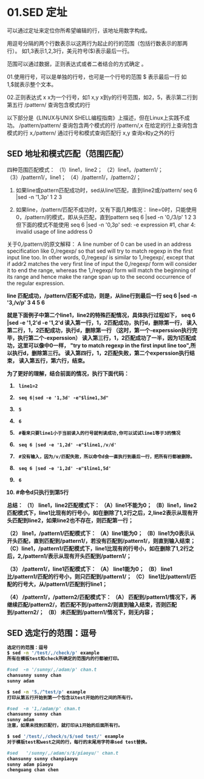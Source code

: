 # 01.SED 定址

可以通过定址来定位你所希望编辑的行，该地址用数字构成。

用逗号分隔的两个行数表示以这两行为起止的行的范围（包括行数表示的那两行）。
如1,3表示1,2,3行，美元符号($)表示最后一行。

范围可以通过数据，正则表达式或者二者结合的方式确定 。  

01.使用行号，可以是单独的行号，也可是一个行号的范围
$  表示最后一行
如 1,$就表示整个文本。

02.正则表达式
x            x为一个行号，如1
x,y          x到y的行号范围，如2，5，表示第二行到第五行
/pattern/    查询包含模式的行

以下部分是《LINUX与UNIX SHELL编程指南》上描述，但在Linux上实践不成功。
/pattern/pattern/      查询包含两个模式的行
/pattern/,x            在给定的行上查询包含模式的行
x,/pattern/            通过行号和模式查询匹配行
x,y                    查询x和y之外的行

## SED 地址和模式匹配（范围匹配） 

四种范围匹配模式：
（1）line1，line2；
（2）line1，/pattern1/；
（3）/pattern1/，line1；
（4）/pattern1/，/pattern2/；

1. 如果line或pattern匹配成功时，sed从line1匹配，直到line2或/pattern/
seq 6 |sed -n '1,3p'
1
2
3

2. 如果line，/pattern/匹配不成功时，又有下面几种情况：
<a> line=0时，只能使用0，/pattern/的模式，即从头匹配，直到pattern
seq 6 |sed -n '0,/3/p'
1
2
3
但下面的模式不能使用
seq 6 |sed -n '0,3p'
sed: -e expression #1, char 4: invalid usage of line address 0

关于0,/pattern/的原文解释：
A line number of 0 can be used in an address specification like 0,/regexp/ so that sed will try to match regexp in the first input line too. In other words, 0,/regexp/ is similar to 1,/regexp/, except that if addr2 matches the very first line of input the 0,/regexp/ form will consider it to end the range, whereas the 1,/regexp/ form will match the beginning of its range and hence make the range span up to the second occurrence of the regular expression.

<b> line 匹配成功，/pattern/匹配不成功，则是，从line行到最后一行
seq 6 |sed -n '3,/v/p'
3
4
5
6

<c> 就是下面例子中第二个line1，line2的特殊匹配情况，具体执行过程如下，
seq 6 |sed -e '1,2'd -e '1,2'd
读入第一行，1，2匹配成功，执行d，删除第一行，
读入第二行，1，2匹配成功，执行d，删除第一行
（这时，第一个-experssion执行完毕，执行第二个-experssion）
读入第三行，1，2匹配成功了一半，因为1匹配成功，这里可以像<a>中0一样，
"try to match regexp in the first input line too",所以执行d，删除第三行。
读入第四行，1，2匹配失败，第二个experssion执行结束，
读入第五行，第六行，结束。

为了更好的理解，结合前面的情况，执行下面代码：
1.      line1=2
2.      seq 6|sed -e '1,3d' -e"$line1,3d"
3.      5
4.      6
5.      #看来只要line1小于当前读入的行号就判读成功,你可以试试line1等于3的情况
6.      seq 6 |sed -e '1,2d' -e"$line1,/v/d'
7.      #没有输入，因为/v/匹配失败，所以命令d会一直执行到最后一行，把所有行都被删除。
8.      seq 6 |sed -e '1,2d' -e"$line1,5d'
9.      6
10.   #命令d只执行到第5行

总结：
（1）      line1，line2匹配模式下：
（A）line1不能为0；
（B）line1，line2匹配模式下，line1比现有的行号小，如在删除了1,2行之后，2,line2表示从现有开头匹配到line2，如果line2也不存在，则匹配第一行；

（2）      line1，/pattern1/匹配模式下：
（A）line1能为0；
（B）line1为0表示从开头匹配，直到匹配到/pattern1/，若没有匹配到/pattern1/，则直到输入结束；
（C）line1，/pattern1/匹配模式下，line1比现有的行号小，如在删除了1,2行之后，2,/pattern1/表示从现有开头匹配到/pattern1/；

（3）      /pattern1/，line1匹配模式下：
（A）         line1能为0；
（B）         line1比/pattern1/匹配的行号小，则只匹配到/pattern1/；
（C）         line1比/pattern1/匹配的行号大，从/pattern1/匹配到行line1；

（4）      /pattern1/，/pattern2/匹配模式下：
（A）         匹配到/pattern1/情况下，再继续匹配/pattern2/，若匹配不到/pattern2/则直到输入结束，否则匹配到/pattern2/；
（B）         未匹配到/pattern1/情况下，则无内容；

## SED 选定行的范围：逗号  

```bash
选定行的范围：逗号  
$ sed -n '/test/,/check/p' example
所有在模板test和check所确定的范围内的行都被打印。

#sed  -n '/sunny/,/adam/p' chan.t  
chansunny sunny chan
sunny adam 

$ sed -n '5,/^test/p' example
打印从第五行开始到第一个包含以test开始的行之间的所有行。

#sed  -n '1,/adam/p' chan.t  
chansunny sunny chan
sunny adam 
注意，如果未找到匹配行，就打印从1开始的后面所有行。

$ sed '/test/,/check/s/$/sed test/' example
对于模板test和west之间的行，每行的末尾用字符串sed test替换。

#sed   '/sunny/,/adam/s/$/piaoyu/' chan.t    
chansunny sunny chanpiaoyu
sunny adam piaoyu
chenguang chan chen
```
